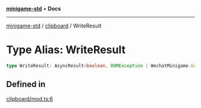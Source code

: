 [**minigame-std**](../../../README.md) • **Docs**

***

[minigame-std](../../../README.md) / [clipboard](../README.md) / WriteResult

# Type Alias: WriteResult

```ts
type WriteResult: AsyncResult<boolean, DOMException | WechatMinigame.GeneralCallbackResult>;
```

## Defined in

[clipboard/mod.ts:6](https://github.com/JiangJie/minigame-std/blob/9a02e61a8957cca22585cd9d056a48faa2b3d8ee/src/std/clipboard/mod.ts#L6)

